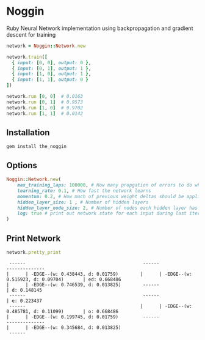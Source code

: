 # Noggin
Ruby Neural Network implementation using backpropagation and gradient descent for training


``` Ruby
network = Noggin::Network.new

network.train([
  { input: [0, 0], output: 0 },
  { input: [0, 1], output: 1 },
  { input: [1, 0], output: 1 },
  { input: [1, 1], output: 0 }
])

network.run [0, 0]  # 0.0163
network.run [0, 1]  # 0.9573
network.run [1, 0]  # 0.9702
network.run [1, 1]  # 0.0142

```

## Installation
``` gem install the_noggin ```

## Options
``` Ruby
Noggin::Network.new( 
    max_training_laps: 100000, # How many propgation of errors to do when training
    learning_rate: 0.1, # How fast the network learns
    momentum: 0.2, # How much of previous weight deltas should be applied to next delta  
    hidden_layer_size: 1 , # Number of hidden layers
    hidden_layer_node_size: 2, # Number of nodes each hidden layer has
    log: true # print out network state for each input during last iteration.
)
```

## Print Network

``` Ruby
network.pretty_print
```
```
 ------                                           ------                                          --------------      
|      | -EDGE--(w: 0.438443, d: 0.01759)        |      | -EDGE--(w: 0.515923, d: 0.09704)       | ed: 0.668486       
|      | -EDGE--(w: 0.746539, d: 0.013825)        ------                                         | d: 0.148145        
 ------                                           ------                                         | e: 0.223437        
 ------                                          |      | -EDGE--(w: 0.485781, d: 0.11099)       | o: 0.668486        
|      | -EDGE--(w: 0.199745, d: 0.01759)         ------                                          --------------      
|      | -EDGE--(w: 0.345684, d: 0.013825)       
 ------                                          
   
```
